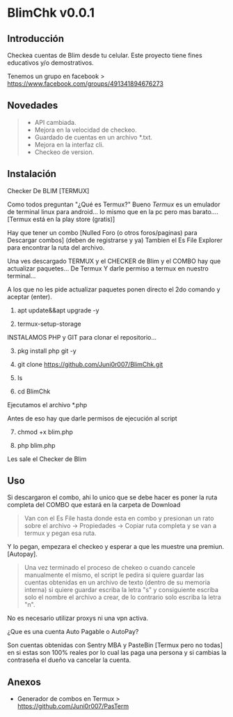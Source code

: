 # BlimChk v0.0.1

## Introducción

Checkea cuentas de Blim desde tu celular. Este proyecto tiene fines educativos y/o demostrativos.

Tenemos un grupo en facebook > https://www.facebook.com/groups/491341894676273

## Novedades
> - API cambiada.
> - Mejora en la velocidad de checkeo.
> - Guardado de cuentas en un archivo *.txt.
> - Mejora en la interfaz cli.
> - Checkeo de version.

## Instalación

Checker De BLIM [TERMUX]

Como todos preguntan "¿Qué es Termux?"
Bueno *Termux* es un emulador de terminal linux para android... lo mismo que en la pc pero mas barato.... [Termux está en la play store (gratis)]

Hay que tener un combo [Nulled Foro (o otros foros/paginas) para Descargar combos] (deben de registrarse y ya)
Tambien el Es File Explorer para encontrar la ruta del archivo.

Una ves descargado TERMUX y el CHECKER de Blim y el COMBO hay que actualizar paquetes... De Termux
Y darle permiso a termux en nuestro terminal...

A los que no les pide actualizar paquetes ponen directo el 2do comando y aceptar (enter). 
1. apt update&&apt upgrade -y

2. termux-setup-storage

INSTALAMOS PHP y GIT para clonar el repositorio...

3. pkg install php git -y

4. git clone https://github.com/Juni0r007/BlimChk.git

5. ls

6. cd BlimChk

Ejecutamos el archivo *.php 

Antes de eso hay que darle permisos de ejecución al script

7. chmod +x blim.php

8. php blim.php

Les sale el Checker de Blim

## Uso

Si descargaron el combo, ahi lo unico que se debe hacer es poner la ruta completa del COMBO que estará en la carpeta de Download 
> Van con el Es File hasta donde esta en combo y presionan un rato sobre el archivo -> Propiedades -> Copiar ruta completa y se van a termux y pegan esa ruta.

Y lo pegan, empezara el checkeo  y esperar a que les muestre una premiun.[Autopay].

> Una vez terminado el proceso de chekeo o cuando cancele manualmente el mismo, el script le pedira si quiere guardar las cuentas obtenidas en un archivo de texto (dentro de su memoria interna) si quiere guardar escriba la letra "s" y consiguiente escriba solo el nombre el archivo a crear, de lo contrario solo escriba la letra "n".

No es necesario utilizar proxys ni una vpn activa.

¿Que es una cuenta Auto Pagable o AutoPay? 

Son cuentas  obtenidas con Sentry MBA y PasteBin [Termux pero no todas] en si estas son 100% reales por lo cual las paga una persona y si cambias la contraseña el dueño va cancelar la cuenta.

## Anexos

- Generador de combos en Termux > https://github.com/Juni0r007/PasTerm
